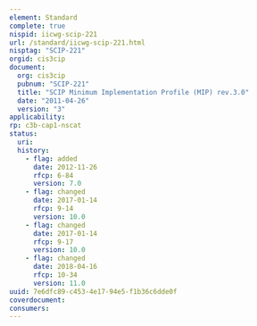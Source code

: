```yaml
---
element: Standard
complete: true
nispid: iicwg-scip-221
url: /standard/iicwg-scip-221.html
nisptag: "SCIP-221"
orgid: cis3cip
document:
  org: cis3cip
  pubnum: "SCIP-221"
  title: "SCIP Minimum Implementation Profile (MIP) rev.3.0"
  date: "2011-04-26"
  version: "3"
applicability:
rp: c3b-cap1-nscat
status:
  uri: 
  history: 
    - flag: added
      date: 2012-11-26
      rfcp: 6-84
      version: 7.0
    - flag: changed
      date: 2017-01-14
      rfcp: 9-14
      version: 10.0
    - flag: changed
      date: 2017-01-14
      rfcp: 9-17
      version: 10.0
    - flag: changed
      date: 2018-04-16
      rfcp: 10-34
      version: 11.0
uuid: 7e6dfc89-c453-4e17-94e5-f1b36c6dde0f
coverdocument:
consumers:
---
```

